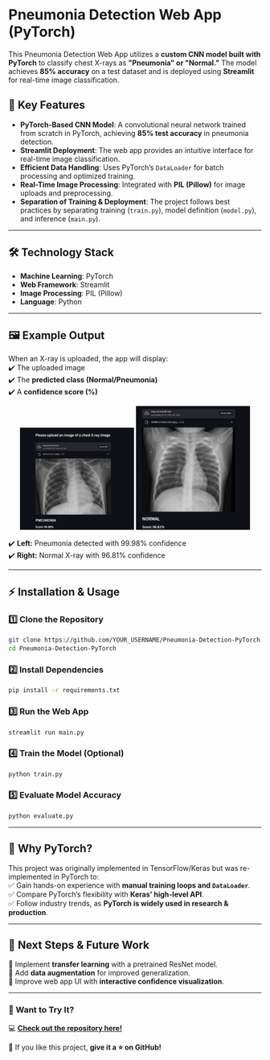 # **Pneumonia Detection Web App (PyTorch)**  

This Pneumonia Detection Web App utilizes a **custom CNN model built with PyTorch** to classify chest X-rays as **"Pneumonia" or "Normal."** The model achieves **85% accuracy** on a test dataset and is deployed using **Streamlit** for real-time image classification.  

## 🚀 **Key Features**  

- **PyTorch-Based CNN Model**: A convolutional neural network trained from scratch in PyTorch, achieving **85% test accuracy** in pneumonia detection.  
- **Streamlit Deployment**: The web app provides an intuitive interface for real-time image classification.  
- **Efficient Data Handling**: Uses PyTorch’s `DataLoader` for batch processing and optimized training.  
- **Real-Time Image Processing**: Integrated with **PIL (Pillow)** for image uploads and preprocessing.  
- **Separation of Training & Deployment**: The project follows best practices by separating training (`train.py`), model definition (`model.py`), and inference (`main.py`).  

---

## 🛠 **Technology Stack**  

- **Machine Learning**: PyTorch  
- **Web Framework**: Streamlit  
- **Image Processing**: PIL (Pillow)  
- **Language**: Python  

---

## 🖼 **Example Output**  
When an X-ray is uploaded, the app will display:  
✔️ The uploaded image  
✔️ The **predicted class (Normal/Pneumonia)**  
✔️ A **confidence score (%)**  
<p align="center">
  <img src="https://raw.githubusercontent.com/NazmusSaad/Pneumonia-Detection-PyTorch/main/Screenshot%202025-03-16%20135059.png" width="45%" />
  <img src="https://raw.githubusercontent.com/NazmusSaad/Pneumonia-Detection-PyTorch/main/Screenshot%202025-03-16%20135847.png" width="45%" />
</p>

✔️ **Left:** Pneumonia detected with 99.98% confidence  
✔️ **Right:** Normal X-ray with 96.81% confidence  




---

## ⚡ **Installation & Usage**  

### 1️⃣ **Clone the Repository**  
```bash
git clone https://github.com/YOUR_USERNAME/Pneumonia-Detection-PyTorch.git
cd Pneumonia-Detection-PyTorch
```

### 2️⃣ **Install Dependencies**  
```bash
pip install -r requirements.txt
```

### 3️⃣ **Run the Web App**  
```bash
streamlit run main.py
```

### 4️⃣ **Train the Model (Optional)**
```bash
python train.py
```

### 5️⃣ **Evaluate Model Accuracy**
```bash
python evaluate.py
```

---

## 📌 **Why PyTorch?**
This project was originally implemented in TensorFlow/Keras but was re-implemented in PyTorch to:  
✅ Gain hands-on experience with **manual training loops and `DataLoader`**.  
✅ Compare PyTorch’s flexibility with **Keras’ high-level API**.  
✅ Follow industry trends, as **PyTorch is widely used in research & production**.  

---

## 🤖 **Next Steps & Future Work**  
🔹 Implement **transfer learning** with a pretrained ResNet model.  
🔹 Add **data augmentation** for improved generalization.  
🔹 Improve web app UI with **interactive confidence visualization**.  

---

### **📌 Want to Try It?**  
💻 **[Check out the repository here!](https://github.com/YOUR_USERNAME/Pneumonia-Detection-PyTorch)**  

🚀 If you like this project, **give it a ⭐ on GitHub!**  

